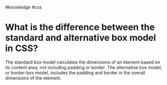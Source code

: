 #knowledge
#css

# What is the difference between the standard and alternative box model in CSS?
The standard box model calculates the dimensions of an element based on its
content area, not including padding or border. The alternative box model, or
border-box model, includes the padding and border in the overall dimensions of
the element.
